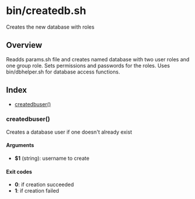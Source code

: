 # bin/createdb.sh

Creates the new database with roles

## Overview

Readds params.sh file and creates named database with two user roles and one group role.
Sets permissions and passwords for the roles. Uses bin/dbhelper.sh for database access functions.

## Index

* [createdbuser()](#createdbuser)

### createdbuser()

Creates a database user if one doesn't already exist

#### Arguments

* **$1** (string): username to create
#### Exit codes

* **0**: if creation succeeded
* **1**: if creation failed

